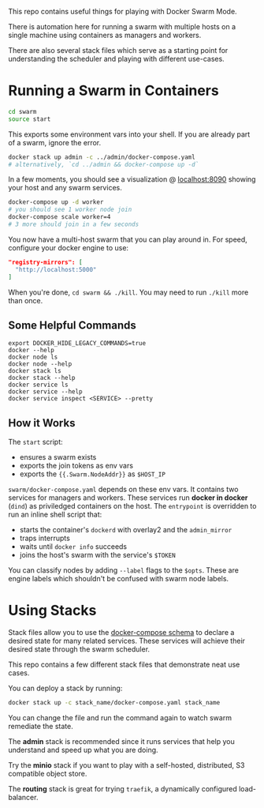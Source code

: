This repo contains useful things for playing with Docker Swarm Mode.

There is automation here for running a swarm with multiple hosts on a single machine using containers as managers and workers.

There are also several stack files which serve as a starting point for understanding the scheduler and playing with different use-cases.


# Running a Swarm in Containers
```bash
cd swarm
source start
```
This exports some environment vars into your shell.
If you are already part of a swarm, ignore the error.
```bash
docker stack up admin -c ../admin/docker-compose.yaml
# alternatively, `cd ../admin && docker-compose up -d`
```
In a few moments, you should see a visualization @ [localhost:8090](http://localhost:8090) showing your host and any swarm services.
```bash
docker-compose up -d worker
# you should see 1 worker node join
docker-compose scale worker=4
# 3 more should join in a few seconds
```
You now have a multi-host swarm that you can play around in.
For speed, configure your docker engine to use:
```json
"registry-mirrors": [
  "http://localhost:5000"
]
```
When you're done, `cd swarm && ./kill`.
You may need to run `./kill` more than once.

## Some Helpful Commands
```
export DOCKER_HIDE_LEGACY_COMMANDS=true
docker --help
docker node ls
docker node --help
docker stack ls
docker stack --help
docker service ls
docker service --help
docker service inspect <SERVICE> --pretty
```

## How it Works
The `start` script:
- ensures a swarm exists
- exports the join tokens as env vars
- exports the `{{.Swarm.NodeAddr}}` as `$HOST_IP`

`swarm/docker-compose.yaml` depends on these env vars.
It contains two services for managers and workers.
These services run **docker in docker** (`dind`) as priviledged containers on the host.
The `entrypoint` is overridden to run an inline shell script that:
- starts the container's `dockerd` with overlay2 and the `admin_mirror`
- traps interrupts
- waits until `docker info` succeeds
- joins the host's swarm with the service's `$TOKEN`

You can classify nodes by adding `--label` flags to the `$opts`.
These are engine labels which shouldn't be confused with swarm node labels.

# Using Stacks
Stack files allow you to use the [docker-compose schema](https://docs.docker.com/compose/compose-file/) to declare a desired state for many related services.
These services will achieve their desired state through the swarm scheduler.

This repo contains a few different stack files that demonstrate neat use cases.

You can deploy a stack by running:
```bash
docker stack up -c stack_name/docker-compose.yaml stack_name
```
You can change the file and run the command again to watch swarm remediate the state.

The **admin** stack is recommended since it runs services that help you understand and speed up what you are doing.

Try the **minio** stack if you want to play with a self-hosted, distributed, S3 compatible object store.

The **routing** stack is great for trying `traefik`, a dynamically configured load-balancer.